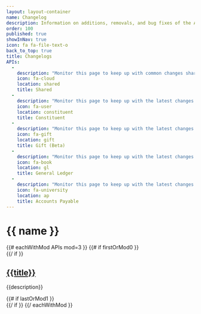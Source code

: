 ```yaml
---
layout: layout-container
name: Changelog
description: Information on additions, removals, and bug fixes of the API.
order: 100
published: true
showInNav: true
icon: fa fa-file-text-o
back_to_top: true
title: Changelogs
APIs:
  -
    description: "Monitor this page to keep up with common changes shared across all our APIs."
    icon: fa-cloud
    location: shared
    title: Shared
  -
    description: "Monitor this page to keep up with the latest changes to the Constituent API."
    icon: fa-user
    location: constituent
    title: Constituent
  -
    description: "Monitor this page to keep up with the latest changes to the Gift API."
    icon: fa-gift
    location: gift
    title: Gift (Beta)
  -
    description: "Monitor this page to keep up with the latest changes to the General Ledger API."
    icon: fa-book
    location: gl
    title: General Ledger
  -
    description: "Monitor this page to keep up with the latest changes to the Accounts Payable API."
    icon: fa-university
    location: ap
    title: Accounts Payable
---
```


# {{ name }}

<div class="showcase">
  <div class="clearfix"></div>
  {{# eachWithMod APIs mod=3 }}
    {{# if firstOrMod0 }}
    <div class="row">
    {{/ if }}
      <div class="col-sm-6 col-md-4">
        <i class="fa fa-fw {{icon}} showcase-icon"></i>
        <div class="showcase-desc">
          <h2>
            <a href="{{location}}">{{title}}</a>
          </h2>
          <p>{{description}}</p>
        </div>
      </div>
    {{# if lastOrMod1 }}
    </div>
    {{/ if }}
  {{/ eachWithMod }}
</div>
